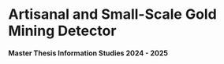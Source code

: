 # Artisanal and Small-Scale Gold Mining Detector
#### Master Thesis Information Studies 2024 - 2025
